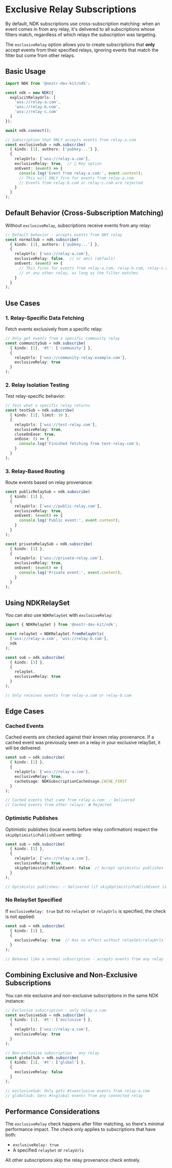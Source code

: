 # Exclusive Relay Subscriptions

By default, NDK subscriptions use cross-subscription matching: when an event comes in from any relay, it's delivered to all subscriptions whose filters match, regardless of which relays the subscription was targeting.

The `exclusiveRelay` option allows you to create subscriptions that **only** accept events from their specified relays, ignoring events that match the filter but come from other relays.

## Basic Usage

```typescript
import NDK from '@nostr-dev-kit/ndk';

const ndk = new NDK({
  explicitRelayUrls: [
    'wss://relay-a.com',
    'wss://relay-b.com',
    'wss://relay-c.com'
  ]
});

await ndk.connect();

// Subscription that ONLY accepts events from relay-a.com
const exclusiveSub = ndk.subscribe(
  { kinds: [1], authors: ['pubkey...'] },
  {
    relayUrls: ['wss://relay-a.com'],
    exclusiveRelay: true,  // 🔑 Key option
    onEvent: (event) => {
      console.log('Event from relay-a.com:', event.content);
      // This will ONLY fire for events from relay-a.com
      // Events from relay-b.com or relay-c.com are rejected
    }
  }
);
```

## Default Behavior (Cross-Subscription Matching)

Without `exclusiveRelay`, subscriptions receive events from any relay:

```typescript
// Default behavior - accepts events from ANY relay
const normalSub = ndk.subscribe(
  { kinds: [1], authors: ['pubkey...'] },
  {
    relayUrls: ['wss://relay-a.com'],
    exclusiveRelay: false,  // or omit (default)
    onEvent: (event) => {
      // This fires for events from relay-a.com, relay-b.com, relay-c.com
      // or any other relay, as long as the filter matches
    }
  }
);
```

## Use Cases

### 1. Relay-Specific Data Fetching

Fetch events exclusively from a specific relay:

```typescript
// Only get events from a specific community relay
const communitySub = ndk.subscribe(
  { kinds: [1], '#t': ['community'] },
  {
    relayUrls: ['wss://community-relay.example.com'],
    exclusiveRelay: true
  }
);
```

### 2. Relay Isolation Testing

Test relay-specific behavior:

```typescript
// Test what a specific relay returns
const testSub = ndk.subscribe(
  { kinds: [1], limit: 10 },
  {
    relayUrls: ['wss://test-relay.com'],
    exclusiveRelay: true,
    closeOnEose: true,
    onEose: () => {
      console.log('Finished fetching from test-relay.com');
    }
  }
);
```

### 3. Relay-Based Routing

Route events based on relay provenance:

```typescript
const publicRelaySub = ndk.subscribe(
  { kinds: [1] },
  {
    relayUrls: ['wss://public-relay.com'],
    exclusiveRelay: true,
    onEvent: (event) => {
      console.log('Public event:', event.content);
    }
  }
);

const privateRelaySub = ndk.subscribe(
  { kinds: [1] },
  {
    relayUrls: ['wss://private-relay.com'],
    exclusiveRelay: true,
    onEvent: (event) => {
      console.log('Private event:', event.content);
    }
  }
);
```

## Using NDKRelaySet

You can also use `NDKRelaySet` with `exclusiveRelay`:

```typescript
import { NDKRelaySet } from '@nostr-dev-kit/ndk';

const relaySet = NDKRelaySet.fromRelayUrls(
  ['wss://relay-a.com', 'wss://relay-b.com'],
  ndk
);

const sub = ndk.subscribe(
  { kinds: [1] },
  {
    relaySet,
    exclusiveRelay: true
  }
);

// Only receives events from relay-a.com or relay-b.com
```

## Edge Cases

### Cached Events

Cached events are checked against their known relay provenance. If a cached event was previously seen on a relay in your exclusive relaySet, it will be delivered:

```typescript
const sub = ndk.subscribe(
  { kinds: [1] },
  {
    relayUrls: ['wss://relay-a.com'],
    exclusiveRelay: true,
    cacheUsage: NDKSubscriptionCacheUsage.CACHE_FIRST
  }
);

// Cached events that came from relay-a.com: ✅ Delivered
// Cached events from other relays: ❌ Rejected
```

### Optimistic Publishes

Optimistic publishes (local events before relay confirmation) respect the `skipOptimisticPublishEvent` setting:

```typescript
const sub = ndk.subscribe(
  { kinds: [1] },
  {
    relayUrls: ['wss://relay-a.com'],
    exclusiveRelay: true,
    skipOptimisticPublishEvent: false  // Accept optimistic publishes
  }
);

// Optimistic publishes: ✅ Delivered (if skipOptimisticPublishEvent is false)
```

### No RelaySet Specified

If `exclusiveRelay: true` but no `relaySet` or `relayUrls` is specified, the check is not applied:

```typescript
const sub = ndk.subscribe(
  { kinds: [1] },
  {
    exclusiveRelay: true  // Has no effect without relaySet/relayUrls
  }
);

// Behaves like a normal subscription - accepts events from any relay
```

## Combining Exclusive and Non-Exclusive Subscriptions

You can mix exclusive and non-exclusive subscriptions in the same NDK instance:

```typescript
// Exclusive subscription - only relay-a.com
const exclusiveSub = ndk.subscribe(
  { kinds: [1], '#t': ['exclusive'] },
  {
    relayUrls: ['wss://relay-a.com'],
    exclusiveRelay: true
  }
);

// Non-exclusive subscription - any relay
const globalSub = ndk.subscribe(
  { kinds: [1], '#t': ['global'] },
  {
    exclusiveRelay: false
  }
);

// exclusiveSub: Only gets #t=exclusive events from relay-a.com
// globalSub: Gets #t=global events from any connected relay
```

## Performance Considerations

The `exclusiveRelay` check happens after filter matching, so there's minimal performance impact. The check only applies to subscriptions that have both:
- `exclusiveRelay: true`
- A specified `relaySet` or `relayUrls`

All other subscriptions skip the relay provenance check entirely.
